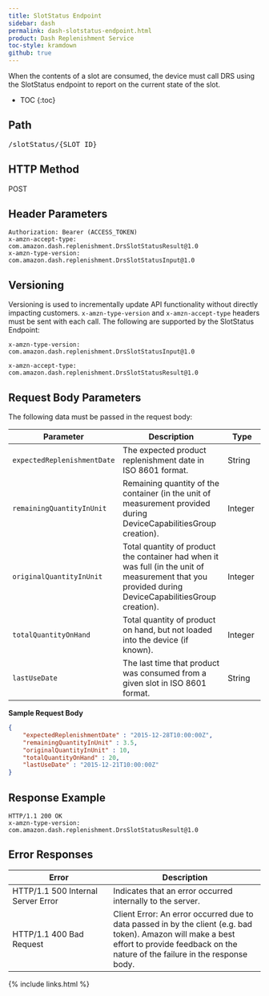 ```yaml
---
title: SlotStatus Endpoint
sidebar: dash
permalink: dash-slotstatus-endpoint.html
product: Dash Replenishment Service
toc-style: kramdown
github: true
---
```


When the contents of a slot are consumed, the device must call DRS using the SlotStatus endpoint to report on the current state of the slot.

* TOC
{:toc}

## Path

<pre>
/slotStatus/<span class="endpointParam">{SLOT_ID}</span>
</pre>

## HTTP Method

POST

## Header Parameters

```
Authorization: Bearer (ACCESS_TOKEN)
x-amzn-accept-type: com.amazon.dash.replenishment.DrsSlotStatusResult@1.0
x-amzn-type-version: com.amazon.dash.replenishment.DrsSlotStatusInput@1.0
```

## Versioning

Versioning is used to incrementally update API functionality without directly impacting customers. `x-amzn-type-version` and `x-amzn-accept-type` headers must be sent with each call. The following are supported by the SlotStatus Endpoint:

```
x-amzn-type-version: com.amazon.dash.replenishment.DrsSlotStatusInput@1.0
```

```
x-amzn-accept-type: com.amazon.dash.replenishment.DrsSlotStatusResult@1.0
```

## Request Body Parameters


The following data must be passed in the request body:

<table>
<colgroup>
<col width="30%" />
<col width="50%" />
<col width="20%" />
</colgroup>
  <thead>
    <tr>
      <th>Parameter</th>
      <th>Description</th>
      <th>Type</th>
    </tr>
  </thead>
  <tbody>
    <tr>
      <td><code>expectedReplenishmentDate</code></td>
      <td>The expected product replenishment date in ISO 8601 format.</td>
      <td>String</td>
    </tr>
    <tr>
      <td><code>remainingQuantityInUnit</code></td>
      <td>Remaining quantity of the container (in the unit of measurement provided during DeviceCapabilitiesGroup creation).</td>
      <td>Integer</td>
    </tr>
    <tr>
      <td><code>originalQuantityInUnit</code></td>
      <td>Total quantity of product the container had when it was full (in the unit of measurement that you provided during DeviceCapabilitiesGroup creation).</td>
      <td>Integer</td>
    </tr>
    <tr>
      <td><code>totalQuantityOnHand</code></td>
      <td>Total quantity of product on hand, but not loaded into the device (if known).</td>
      <td>Integer</td>
    </tr>
    <tr>
      <td><code>lastUseDate</code></td>
      <td>The last time that product was consumed from a given slot in ISO 8601 format.</td>
      <td>String</td>
    </tr>
  </tbody>
</table>

**Sample Request Body**

```json
{
    "expectedReplenishmentDate" : "2015-12-28T10:00:00Z",
    "remainingQuantityInUnit" : 3.5,
    "originalQuantityInUnit" : 10,
    "totalQuantityOnHand" : 20,
    "lastUseDate" : "2015-12-21T10:00:00Z"
}
```

## Response Example

```
HTTP/1.1 200 OK
x-amzn-type-version: com.amazon.dash.replenishment.DrsSlotStatusResult@1.0
```

## Error Responses


<table>
   <colgroup>
      <col width="40%" />
      <col width="60%" />
   </colgroup>
  <thead>
    <tr>
      <th>Error</th>
      <th>Description</th>
    </tr>
  </thead>
  <tbody>
    <tr>
      <td>HTTP/1.1 500 Internal Server Error</td>
      <td>Indicates that an error occurred internally to the server.</td>
    </tr>
    <tr>
      <td>HTTP/1.1 400 Bad Request</td>
      <td>Client Error: An error occurred due to data passed in by the client (e.g. bad token).  Amazon will make a best effort to provide feedback on the nature of the failure in the response body.</td>
    </tr>
  </tbody>
</table>

{% include links.html %}
